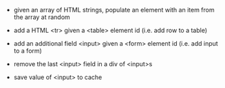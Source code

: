 - given an array of HTML strings, populate an element with an item from the array at random

- add a HTML \<tr\> given a \<table\> element id (i.e. add row to a table)

- add an additional field \<input\> given a \<form\> element id (i.e. add input to a form)

- remove the last \<input\> field in a div of \<input\>s

- save value of \<input\> to cache
